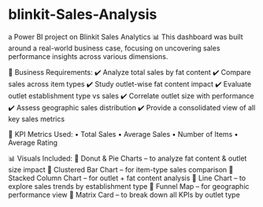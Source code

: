 # blinkit-Sales-Analysis
a Power BI project on Blinkit Sales Analytics 📊
This dashboard was built around a real-world business case, focusing on uncovering sales performance insights across various dimensions.

🔹 Business Requirements:
✔️ Analyze total sales by fat content
✔️ Compare sales across item types
✔️ Study outlet-wise fat content impact
✔️ Evaluate outlet establishment type vs sales
✔️ Correlate outlet size with performance
✔️ Assess geographic sales distribution
✔️ Provide a consolidated view of all key sales metrics

📌 KPI Metrics Used:
• Total Sales
• Average Sales
• Number of Items
• Average Rating

📊 Visuals Included:
🔸 Donut & Pie Charts – to analyze fat content & outlet size impact
🔸 Clustered Bar Chart – for item-type sales comparison
🔸 Stacked Column Chart – for outlet + fat content analysis
🔸 Line Chart – to explore sales trends by establishment type
🔸 Funnel Map – for geographic performance view
🔸 Matrix Card – to break down all KPIs by outlet type




